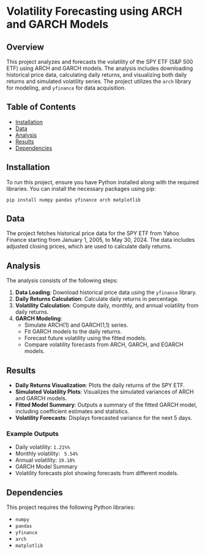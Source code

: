 
# Volatility Forecasting using ARCH and GARCH Models

## Overview
This project analyzes and forecasts the volatility of the SPY ETF (S&P 500 ETF) using ARCH and GARCH models. The analysis includes downloading historical price data, calculating daily returns, and visualizing both daily returns and simulated volatility series. The project utilizes the `arch` library for modeling, and `yfinance` for data acquisition.

## Table of Contents
- [Installation](#installation)
- [Data](#data)
- [Analysis](#analysis)
- [Results](#results)
- [Dependencies](#dependencies)


## Installation
To run this project, ensure you have Python installed along with the required libraries. You can install the necessary packages using pip:


`pip install numpy pandas yfinance arch matplotlib`


## Data
The project fetches historical price data for the SPY ETF from Yahoo Finance starting from January 1, 2005, to May 30, 2024. The data includes adjusted closing prices, which are used to calculate daily returns.

## Analysis
The analysis consists of the following steps:
1. **Data Loading**: Download historical price data using the `yfinance` library.
2. **Daily Returns Calculation**: Calculate daily returns in percentage.
3. **Volatility Calculation**: Compute daily, monthly, and annual volatility from daily returns.
4. **GARCH Modeling**:
   - Simulate ARCH(1) and GARCH(1,1) series.
   - Fit GARCH models to the daily returns.
   - Forecast future volatility using the fitted models.
   - Compare volatility forecasts from ARCH, GARCH, and EGARCH models.

## Results
- **Daily Returns Visualization**: Plots the daily returns of the SPY ETF.
- **Simulated Volatility Plots**: Visualizes the simulated variances of ARCH and GARCH models.
- **Fitted Model Summary**: Outputs a summary of the fitted GARCH model, including coefficient estimates and statistics.
- **Volatility Forecasts**: Displays forecasted variance for the next 5 days.

### Example Outputs
- Daily volatility: `1.21%%`
- Monthly volatility: ` 5.54%`
- Annual volatility: `19.18%`
- GARCH Model Summary
- Volatility forecasts plot showing forecasts from different models.

## Dependencies
This project requires the following Python libraries:
- `numpy`
- `pandas`
- `yfinance`
- `arch`
- `matplotlib`

